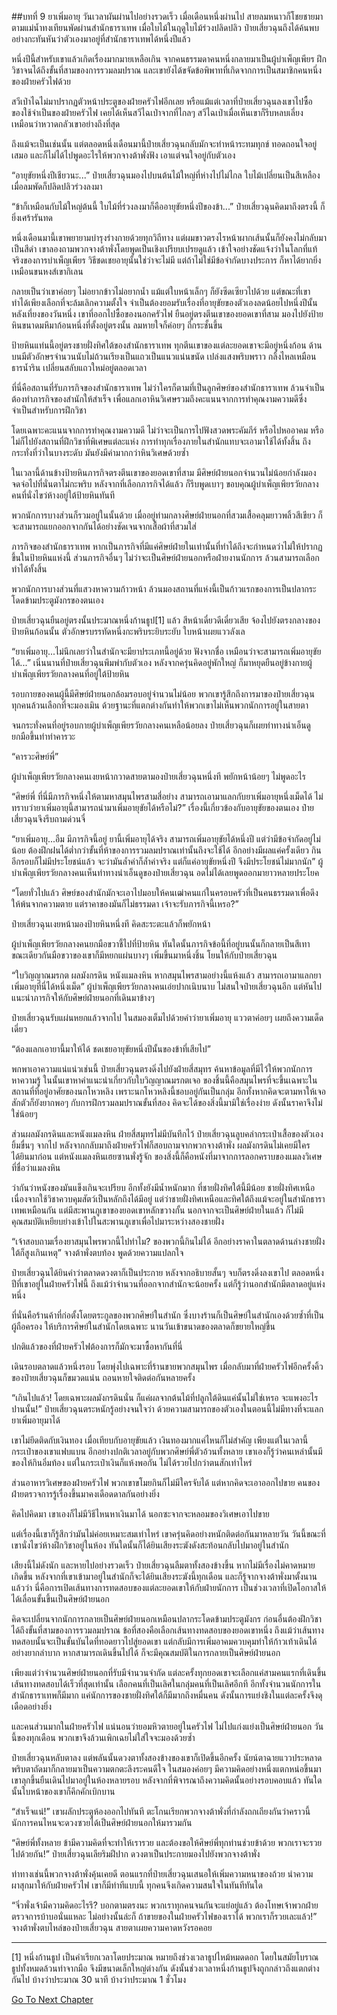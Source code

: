 ##บทที่ 9 ยาเพิ่มอายุ
วันเวลาผันผ่านไปอย่างรวดเร็ว เมื่อเดือนหนึ่งผ่านไป สายลมหนาวก็โชยชายมาตามแม่น้ำทงเทียนพัดผ่านสำนักธาราเทพ เมื่อใบไม้ในฤดูใบไม้ร่วงปลิดปลิว ป๋ายเสี่ยวฉุนถึงได้ค้นพบอย่างกะทันหันว่าตัวเองมาอยู่ที่สำนักธาราเทพได้หนึ่งปีแล้ว

หนึ่งปีนี้สำหรับเขาแล้วเกิดเรื่องมากมายเหลือเกิน จากคนธรรมดาคนหนึ่งกลายมาเป็นผู้บำเพ็ญเพียร ฝึกวิชาจนได้ถึงขั้นที่สามของการรวมลมปราณ และเขายังได้ขจัดข้อพิพาทที่เกิดจากการเป็นสมาชิกคนหนึ่งของฝ่ายครัวไฟด้วย

สวีเป่าไฉไม่มาปรากฏตัวหน้าประตูของฝ่ายครัวไฟอีกเลย หรือแม้แต่เวลาที่ป๋ายเสี่ยวฉุนลงเขาไปซื้อของใช้จำเป็นของฝ่ายครัวไฟ เคยได้เห็นสวีไฉเป่าจากที่ไกลๆ สวีไฉเป่าเมื่อเห็นเขาก็รีบหลบเลี่ยง เหมือนว่าหวาดกลัวเขาอย่างถึงที่สุด

ถึงแม้จะเป็นเช่นนั้น แต่ตลอดหนึ่งเดือนมานี้ป๋ายเสี่ยวฉุนกลับมักจะทำหน้าระทมทุกข์ ทอดถอนใจอยู่เสมอ และก็ไม่ได้ไปพูดอะไรให้พวกจางต้าพั่งฟัง เอาแต่จนใจอยู่กับตัวเอง

“อายุขัยหนึ่งปีเชียวนะ...” ป๋ายเสี่ยวฉุนมองไปบนต้นไม้ใหญ่ที่ห่างไปไม่ไกล ใบไม้เปลี่ยนเป็นสีเหลือง เมื่อลมพัดก็ปลิดปลิวร่วงลงมา

“ข้าก็เหมือนกับไม้ใหญ่ต้นนี้ ใบไม้ที่ร่วงลงมาก็คืออายุขัยหนึ่งปีของข้า...” ป๋ายเสี่ยวฉุนคิดมาถึงตรงนี้ ก็ยิ่งเศร้ารันทด

หนึ่งเดือนมานี้เขาพยายามบำรุงร่างกายด้วยทุกวิถีทาง แต่ผมขาวตรงไรหน้าผากเส้นนั้นก็ยังคงไม่กลับมาเป็นสีดำ เขาลองถามพวกจางต้าพั่งโดยพูดเป็นเชิงเปรียบเปรยดูแล้ว เข้าใจอย่างชัดแจ้งว่าในโลกที่แท้จริงของการบำเพ็ญเพียร วิธีชดเชยอายุนั้นใช่ว่าจะไม่มี แต่ถ้าไม่ใช่มีข้อจำกัดบางประการ ก็หาได้ยากยิ่งเหมือนขนหงส์เขากิเลน

กลายเป็นว่าเขาค่อยๆ ไม่อยากข้าวไม่อยากน้ำ แม้แต่ใบหน้าเล็กๆ ก็ยังซีดเซียวไปด้วย แต่ขณะที่เขาทำได้เพียงเลือกที่จะล้มเลิกความตั้งใจ จำเป็นต้องยอมรับเรื่องที่อายุขัยของตัวเองลดน้อยไปหนึ่งปีนั้น หลังเที่ยงของวันหนึ่ง เขาที่ออกไปซื้อของนอกครัวไฟ ยืนอยู่ตรงตีนเขาของยอดเขาที่สาม มองไปยังป้ายหินขนาดมหึมาก้อนหนึ่งที่ตั้งอยู่ตรงนั้น ลมหายใจก็ค่อยๆ ถี่กระชั้นขึ้น

ป้ายหินแท่นนี้อยู่ตรงชายฝั่งทิศใต้ของสำนักธาราเทพ ทุกตีนเขาของแต่ละยอดเขาจะมีอยู่หนึ่งก้อน ด้านบนมีตัวอักษรจำนวนนับไม่ถ้วนเรียงเป็นแถวเป็นแนวแน่นขนัด เปล่งแสงพริบพราว กลิ้งไหลเหมือนธารน้ำริน เปลี่ยนสลับแถวใหม่อยู่ตลอดเวลา

ที่นี่คือสถานที่รับภารกิจของสำนักธาราเทพ ไม่ว่าใครก็ตามที่เป็นลูกศิษย์ของสำนักธาราเทพ ล้วนจำเป็นต้องทำภารกิจของสำนักให้สำเร็จ เพื่อแลกเอาหินวิเศษรวมถึงคะแนนจากการทำคุณงามความดีซึ่งจำเป็นสำหรับการฝึกวิชา

โดยเฉพาะคะแนนจากการทำคุณงามความดี ไม่ว่าจะเป็นการไปฟังสวดพระคัมภีร์ หรือไปหออาคม หรือไม่ก็ไปยังสถานที่ฝึกวิชาที่พิเศษแต่ละแห่ง การทำทุกเรื่องภายในสำนักแทบจะเอามาใช้ได้ทั้งสิ้น ถึงกระทั่งที่ว่าในบางระดับ มันยังมีค่ามากกว่าหินวิเศษด้วยซ้ำ

ในเวลานี้ด้านข้างป้ายหินภารกิจตรงตีนเขาของยอดเขาที่สาม มีศิษย์ฝ่ายนอกจำนวนไม่น้อยกำลังมองจดจ่อไปที่นั่นตาไม่กะพริบ หลังจากที่เลือกภารกิจได้แล้ว ก็รีบพูดเบาๆ ขอบคุณผู้บำเพ็ญเพียรวัยกลางคนที่นั่งไขว่ห้างอยู่ใต้ป้ายหินทันที

พวกนักการบางส่วนก็รวมอยู่ในนั้นด้วย เมื่ออยู่ท่ามกลางศิษย์ฝ่ายนอกที่สวมเสื้อคลุมยาวพลิ้วสีเขียว ก็จะสามารถแยกออกจากกันได้อย่างชัดเจนจากเสื้อผ้าที่สวมใส่

ภารกิจของสำนักธาราเทพ หากเป็นภารกิจที่มีแค่ศิษย์ฝ่ายในเท่านั้นที่ทำได้ถึงจะกำหนดว่าไม่ให้ปรากฏขึ้นในป้ายหินแห่งนี้ ส่วนภารกิจอื่นๆ ไม่ว่าจะเป็นศิษย์ฝ่ายนอกหรือฝ่ายงานนักการ ล้วนสามารถเลือกทำได้ทั้งสิ้น

พวกนักการบางส่วนที่แสวงหาความก้าวหน้า ล้วนมองสถานที่แห่งนี้เป็นก้าวแรกของการเป็นปลากระโดดข้ามประตูมังกรของตนเอง

ป๋ายเสี่ยวฉุนยืนอยู่ตรงนั้นประมาณหนึ่งก้านธูป[1] แล้ว สีหน้าเดี๋ยวดีเดี๋ยวเสีย จ้องไปยังตรงกลางของป้ายหินก้อนนั้น ตัวอักษรบรรทัดหนึ่งกะพริบระยิบระยับ ใบหน้าเผยแววลังเล

“ยาเพิ่มอายุ...ไม่นึกเลยว่าในสำนักจะมียาประเภทนี้อยู่ด้วย ฟังจากชื่อ เหมือนว่าจะสามารถเพิ่มอายุขัยได้...” เนิ่นนานที่ป๋ายเสี่ยวฉุนพึมพำกับตัวเอง หลังจากครุ่นคิดอยู่พักใหญ่ ก็มาหยุดยืนอยู่ข้างกายผู้บำเพ็ญเพียรวัยกลางคนที่อยู่ใต้ป้ายหิน

รอบกายของคนผู้นี้มีศิษย์ฝ่ายนอกล้อมรอบอยู่จำนวนไม่น้อย พวกเขารู้สึกถึงการมาของป๋ายเสี่ยวฉุน ทุกคนล้วนเลือกที่จะมองเมิน ด้วยฐานะที่แตกต่างกันทำให้พวกเขาไม่เห็นพวกนักการอยู่ในสายตา

จนกระทั่งคนที่อยู่รอบกายผู้บำเพ็ญเพียรวัยกลางคนเหลือน้อยลง ป๋ายเสี่ยวฉุนก็เผยท่าทางน่าเอ็นดู ยกมือขึ้นทำท่าคารวะ

“คารวะศิษย์พี่”

ผู้บำเพ็ญเพียรวัยกลางคนเงยหน้ากวาดสายตามองป๋ายเสี่ยวฉุนหนึ่งที พยักหน้าน้อยๆ ไม่พูดอะไร

“ศิษย์พี่ ที่นี่มีภารกิจหนึ่งให้ตามหาสมุนไพรสามสี่อย่าง สามารถเอามาแลกกับยาเพิ่มอายุหนึ่งเม็ดได้ ไม่ทราบว่ายาเพิ่มอายุนี้สามารถนำมาเพิ่มอายุขัยได้หรือไม่?” เรื่องนี้เกี่ยวข้องกับอายุขัยของตนเอง ป๋ายเสี่ยวฉุนจึงรีบถามด่วนจี๋

“ยาเพิ่มอายุ...อืม มีภารกิจนี้อยู่ ยานี้เพิ่มอายุได้จริง สามารถเพิ่มอายุขัยได้หนึ่งปี แต่ว่ามีข้อจำกัดอยู่ไม่น้อย ต้องฝึกฝนได้ต่ำกว่าขั้นที่ห้าของการรวมลมปราณเท่านั้นถึงจะใช้ได้ อีกอย่างมีผลแค่ครั้งเดียว กินอีกรอบก็ไม่มีประโยชน์แล้ว จะว่ามันล้ำค่าก็ล้ำค่าจริง แต่ก็แค่อายุขัยหนึ่งปี จึงมีประโยชน์ไม่มากนัก” ผู้บำเพ็ญเพียรวัยกลางคนเห็นท่าทางน่าเอ็นดูของป๋ายเสี่ยวฉุน อดไม่ได้เลยพูดออกมายาวหลายประโยค

“โดยทั่วไปแล้ว ศิษย์ของสำนักมักจะเอาไปมอบให้คนเฒ่าคนแก่ในครอบครัวที่เป็นคนธรรมดาเพื่อดึงให้พ้นจากความตาย แต่ราคาของมันก็ไม่ธรรมดา เจ้าจะรับภารกิจนี้เหรอ?”

ป๋ายเสี่ยวฉุนเงยหน้ามองป้ายหินหนึ่งที คิดสะระตะแล้วก็พยักหน้า

ผู้บำเพ็ญเพียรวัยกลางคนยกมือขวาชี้ไปที่ป้ายหิน ทันใดนั้นภารกิจข้อนี้ที่อยู่บนนั้นก็กลายเป็นสีเทา ขณะเดียวกันมือขวาของเขาก็มีหยกแผ่นบางๆ เพิ่มขึ้นมาหนึ่งชิ้น โยนให้กับป๋ายเสี่ยวฉุน

“ใบวิญญาณมรกต ผลมังกรดิน หนังแมลงหิน หากสมุนไพรสามอย่างนี้แห้งแล้ว สามารถเอามาแลกยาเพิ่มอายุที่นี่ได้หนึ่งเม็ด” ผู้บำเพ็ญเพียรวัยกลางคนเอ่ยปากเนิบนาบ ไม่สนใจป๋ายเสี่ยวฉุนอีก แต่หันไปแนะนำภารกิจให้กับศิษย์ฝ่ายนอกที่เดินมาข้างๆ

ป๋ายเสี่ยวฉุนรับแผ่นหยกแล้วจากไป ในสมองเต็มไปด้วยคำว่ายาเพิ่มอายุ แววตาค่อยๆ เผยถึงความเด็ดเดี่ยว

“ต้องแลกเอายานี้มาให้ได้ ชดเชยอายุขัยหนึ่งปีนั้นของข้าที่เสียไป”

พกพาเอาความแน่แน่วเช่นนี้ ป๋ายเสี่ยวฉุนตรงดิ่งไปยังฝ่ายสี่สมุทร ค้นหาข้อมูลที่มีไว้ให้พวกนักการหาความรู้ ในนั้นเขาหาคำแนะนำเกี่ยวกับใบวิญญาณมรกตเจอ ของชิ้นนี้คือสมุนไพรที่จะขึ้นเฉพาะในสถานที่ที่อยู่อาศัยของนกโหวหลิง เพราะนกโหวหลิงนี้ชอบอยู่กันเป็นกลุ่ม อีกทั้งหากคิดจะตามหาให้เจอสักตัวก็ยังยากพอๆ กับการฝึกรวมลมปราณขั้นที่สอง คิดจะได้ของสิ่งนี้มามิใช่เรื่องง่าย ดังนั้นราคาจึงไม่ใช่น้อยๆ

ส่วนผลมังกรดินและหนังแมลงหิน ฝ่ายสี่สมุทรไม่มีบันทึกไว้ ป๋ายเสี่ยวฉุนลูบคลำกระเป๋าเสื้อของตัวเอง ยิ้มขื่นๆ จากไป หลังจากกลับมาถึงฝ่ายครัวไฟก็สอบถามจากพวกจางต้าพั่ง ผลมังกรดินไม่เคยมีใครได้ยินมาก่อน แต่หนังแมลงหินเฮยซานพั่งรู้จัก ของสิ่งนี้ก็คือหนังที่มาจากการลอกคราบของแมลงวิเศษที่ชื่อว่าแมลงหิน

ว่ากันว่าหนังของมันแข็งเกินจะเปรียบ อีกทั้งยังมีน้ำหนักมาก ที่ชายฝั่งทิศใต้นี้มีน้อย ชายฝั่งทิศเหนือเนื่องจากใช้วิชาควบคุมสัตว์เป็นหลักถึงได้มีอยู่ แต่ว่าชายฝั่งทิศเหนือและทิศใต้ถึงแม้จะอยู่ในสำนักธาราเทพเหมือนกัน แต่มีสะพานภูเขาของยอดเขาหลักขวางกั้น นอกจากจะเป็นศิษย์ฝ่ายในแล้ว ก็ไม่มีคุณสมบัติเหยียบย่างเข้าไปในสะพานภูเขาเพื่อไปมาระหว่างสองชายฝั่ง

“เจ้าสอบถามเรื่องยาสมุนไพรพวกนี้ไปทำไม? ของพวกนี้กินไม่ได้ อีกอย่างราคาในตลาดด้านล่างชายฝั่งใต้ก็สูงเกินเหตุ” จางต้าพั่งตบท้อง พูดด้วยความแปลกใจ

ป๋ายเสี่ยวฉุนได้ยินคำว่าตลาดดวงตาก็เป็นประกาย หลังจากอธิบายสั้นๆ จบก็ตรงดิ่งลงเขาไป ตลอดหนึ่งปีที่เขาอยู่ในฝ่ายครัวไฟนี้ ถึงแม้ว่าจำนวนที่ออกจากสำนักจะน้อยครั้ง แต่ก็รู้ว่านอกสำนักมีตลาดอยู่แห่งหนึ่ง

ที่นั่นคือร้านค้าที่ก่อตั้งโดยตระกูลของพวกศิษย์ในสำนัก ซึ่งบางร้านก็เป็นศิษย์ในสำนักเองด้วยซ้ำที่เป็นผู้ถือครอง ให้บริการศิษย์ในสำนักโดยเฉพาะ นานวันเข้าขนาดของตลาดก็ขยายใหญ่ขึ้น

ปกติแล้วของที่ฝ่ายครัวไฟต้องการก็มักจะมาซื้อหากันที่นี่

เดินรอบตลาดแล้วหนึ่งรอบ โดยพุ่งไปเฉพาะที่ร้านขายพวกสมุนไพร เมื่อกลับมาที่ฝ่ายครัวไฟอีกครั้งคิ้วของป๋ายเสี่ยวฉุนก็ขมวดแน่น ถอนหายใจติดต่อกันหลายครั้ง

“เกินไปแล้ว! โดยเฉพาะผลมังกรดินนั่น ก็แค่ผลจากต้นไม้ที่ปลูกใต้ดินแค่นั้นไม่ใช่เหรอ จะแพงอะไรปานนั้น!” ป๋ายเสี่ยวฉุนตระหนักรู้อย่างจนใจว่า ด้วยความสามารถของตัวเองในตอนนี้ไม่มีทางที่จะแลกยาเพิ่มอายุมาได้

เขาไม่ยึดติดกับเงินทอง เมื่อเทียบกับอายุขัยแล้ว เงินทองมากแค่ไหนก็ไม่สำคัญ เพียงแต่ในเวลานี้กระเป๋าของเขาแฟบแบน อีกอย่างปกติเวลาอยู่กับพวกศิษย์พี่ตัวอ้วนทั้งหลาย เขาเองก็รู้ว่าคนเหล่านั้นมีของให้กินอิ่มท้อง แต่ในกระเป๋าเงินก็แห้งพอกัน ไม่ได้รวยไปกว่าตนสักเท่าไหร่

ส่วนอาหารวิเศษของฝ่ายครัวไฟ พวกเขาขโมยกินก็ไม่มีใครจับได้ แต่หากคิดจะเอาออกไปขาย คนของฝ่ายตรวจการรู้เรื่องขึ้นมาคงเดือดดาลกันอย่างยิ่ง

คิดไปคิดมา เขาเองก็ไม่มีวิธีไหนหาเงินมาได้ นอกซะจากจะหลอมของวิเศษเอาไปขาย

แต่เรื่องนี้เขาก็รู้สึกว่ามันไม่ค่อยเหมาะสมเท่าไหร่ เขาครุ่นคิดอย่างหนักติดต่อกันมาหลายวัน วันนี้ขณะที่เขานั่งไขว่ห้างฝึกวิชาอยู่ในห้อง ทันใดนั้นก็ได้ยินเสียงระฆังดังสะท้อนกลับไปมาอยู่ในสำนัก

เสียงนี้ไม่ดังนัก และหายไปอย่างรวดเร็ว ป๋ายเสี่ยวฉุนลืมตาทั้งสองข้างขึ้น หากไม่มีเรื่องไม่คาดหมายเกิดขึ้น หลังจากที่เขาเข้ามาอยู่ในสำนักก็จะได้ยินเสียงระฆังนี้ทุกเดือน และก็รู้จากจางต้าพั่งมาตั้งนานแล้วว่า นี่คือการเปิดเส้นทางการทดสอบของแต่ละยอดเขาให้กับฝ่ายนักการ เป็นช่วงเวลาที่เปิดโอกาสให้ได้เลื่อนขั้นขึ้นเป็นศิษย์ฝ่ายนอก

คิดจะเปลี่ยนจากนักการกลายเป็นศิษย์ฝ่ายนอกเหมือนปลากระโดดข้ามประตูมังกร ก่อนอื่นต้องฝึกวิชาได้ถึงขั้นที่สามของการรวมลมปราณ ข้อที่สองคือเลือกเส้นทางทดสอบของยอดเขาหนึ่ง ถึงแม้ว่าเส้นทางทดสอบนั้นจะเป็นขั้นบันไดที่ทอดยาวไปสู่ยอดเขา แต่กลับมีการเพิ่มอาคมควบคุมทำให้ก้าวเท้าเดินได้อย่างยากลำบาก หากสามารถเดินขึ้นไปได้ ก็จะมีคุณสมบัติในการกลายเป็นศิษย์ฝ่ายนอก

เพียงแต่ว่าจำนวนศิษย์ฝ่ายนอกที่รับมีจำนวนจำกัด แต่ละครั้งทุกยอดเขาจะเลือกแค่สามคนแรกที่เดินขึ้นเส้นทางทดสอบได้เร็วที่สุดเท่านั้น เลือกคนที่เป็นเลิศในกลุ่มคนที่เป็นเลิศอีกที อีกทั้งจำนวนนักการในสำนักธาราเทพก็มีมาก แค่นักการของชายฝั่งทิศใต้ก็มีมากถึงหมื่นคน ดังนั้นการแย่งชิงในแต่ละครั้งจึงดุเดือดอย่างยิ่ง

และคนส่วนมากในฝ่ายครัวไฟ แน่นอนว่ายอมหิวตายอยู่ในครัวไฟ ไม่ไปแก่งแย่งเป็นศิษย์ฝ่ายนอก วันนี้ของทุกเดือน พวกเขาจึงล้วนเพิกเฉยไม่ใส่ใจจะมองด้วยซ้ำ

ป๋ายเสี่ยวฉุนหลับตาลง แต่พลันนั้นดวงตาทั้งสองข้างของเขาก็เปิดขึ้นอีกครั้ง นัยน์ตาฉายแววประหลาด พริบตาถัดมาก็กลายมาเป็นความตกตะลึงระคนดีใจ ในสมองค่อยๆ มีความคิดอย่างหนึ่งแตกหน่อขึ้นมา เขาลุกขึ้นยืนเดินไปมาอยู่ในห้องหลายรอบ หลังจากที่พิจารณาถึงความคิดนั้นอย่างรอบคอบแล้ว ทันใดนั้นใบหน้าของเขาก็คึกคักเบิกบาน

“สำเร็จแน่!” เขาผลักประตูห้องออกไปทันที ตะโกนเรียกพวกจางต้าพั่งที่กำลังถกเถียงกันว่าคราวนี้นักการคนไหนจะดวงซวยได้เป็นศิษย์ฝ่ายนอกให้มารวมกัน

“ศิษย์พี่ทั้งหลาย ข้ามีความคิดที่จะทำให้เรารวย และต้องขอให้ศิษย์พี่ทุกท่านช่วยข้าด้วย พวกเราจะรวยไปด้วยกัน!” ป๋ายเสี่ยวฉุนเลียริมฝีปาก ดวงตาเป็นประกายมองไปยังพวกจางต้าพั่ง

ท่าทางเช่นนี้พวกจางต้าพั่งคุ้นเคยดี ตอนแรกที่ป๋ายเสี่ยวฉุนเสนอให้เพิ่มความหนาของถ้วย นำความผาสุกมาให้กับฝ่ายครัวไฟ เขาก็มีท่าทีแบบนี้ ทุกคนจึงเกิดความสนใจในทันทีทันใด

“จิ่วพั่งเจ้ามีความคิดอะไรรึ? บอกตามตรงนะ พวกเราทุกคนจนกันจะแย่อยู่แล้ว ต้องโทษเจ้าพวกฝ่ายตรวจการบ้าบอนั่นแหละ ไม่อย่างนั้นล่ะก็ ถ้าขายของในฝ่ายครัวไฟของเราได้ พวกเราก็รวยเละแล้ว!” จางต้าพั่งตบไหล่ของป๋ายเสี่ยวฉุน สายตาเผยความคาดหวังรอคอย

----------

[1] หนึ่งก้านธูป เป็นคำเรียกเวลาโดยประมาณ หมายถึงช่วงเวลาธูปไหม้หมดดอก โดยในสมัยโบราณธูปทั้งหมดล้วนทำจากมือ จึงมีขนาดเล็กใหญ่ต่างกัน ดังนั้นช่วงเวลาหนึ่งก้านธูปจึงถูกกล่าวถึงแตกต่างกันไป บ้างว่าประมาณ 30 นาที บ้างว่าประมาณ 1 ชั่วโมง


[Go To Next Chapter]( ./10.md)
